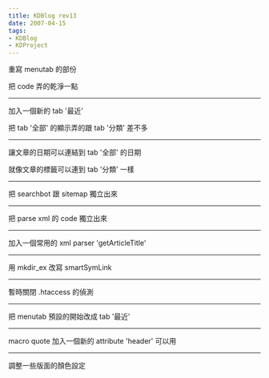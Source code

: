 ```yaml
---
title: KDBlog rev13
date: 2007-04-15
tags:
- KDBlog
- KDProject
---
```

重寫 menutab 的部份

把 code 弄的乾淨一點

---

加入一個新的 tab '最近'

把 tab '全部' 的顯示弄的跟 tab '分類' 差不多

---

讓文章的日期可以連結到 tab '全部' 的日期

就像文章的標籤可以連到 tab '分類' 一樣

---

把 searchbot 跟 sitemap 獨立出來

---

把 parse xml 的 code 獨立出來

---

加入一個常用的 xml parser 'getArticleTitle'

---

用 mkdir_ex 改寫 smartSymLink

---

暫時關閉 .htaccess 的偵測

---

把 menutab 預設的開始改成 tab '最近'

---

macro quote 加入一個新的 attribute 'header' 可以用

---

調整一些版面的顏色設定

